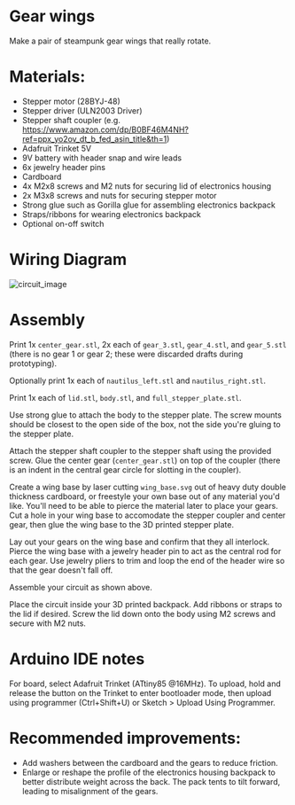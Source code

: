 # Gear wings
Make a pair of steampunk gear wings that really rotate.

# Materials:
*  Stepper motor (28BYJ-48)
*  Stepper driver (ULN2003 Driver)
*  Stepper shaft coupler (e.g. https://www.amazon.com/dp/B0BF46M4NH?ref=ppx_yo2ov_dt_b_fed_asin_title&th=1)
*  Adafruit Trinket 5V
*  9V battery with header snap and wire leads
*  6x jewelry header pins
*  Cardboard
*  4x M2x8 screws and M2 nuts for securing lid of electronics housing
*  2x M3x8 screws and nuts for securing stepper motor 
*  Strong glue such as Gorilla glue for assembling electronics backpack
*  Straps/ribbons for wearing electronics backpack
*  Optional on-off switch

# Wiring Diagram
![circuit_image](https://github.com/user-attachments/assets/4b2175c9-1c0c-4ceb-80da-5e8f9eb8e209)

# Assembly
Print 1x `center_gear.stl`, 2x each of `gear_3.stl`, `gear_4.stl`, and `gear_5.stl` (there is no gear 1 or gear 2; these were discarded drafts during prototyping).

Optionally print 1x each of `nautilus_left.stl` and `nautilus_right.stl`.

Print 1x each of `lid.stl`, `body.stl`, and `full_stepper_plate.stl`.

Use strong glue to attach the body to the stepper plate. The screw mounts should be closest to the open side of the box, not the side you're gluing to the stepper plate. 

Attach the stepper shaft coupler to the stepper shaft using the provided screw. Glue the center gear (`center_gear.stl`) on top of the coupler (there is an indent in the central gear circle for slotting in the coupler).

Create a wing base by laser cutting `wing_base.svg` out of heavy duty double thickness cardboard, or freestyle your own base out of any material you'd like. You'll need to be able to pierce the material later to place your gears. Cut a hole in your wing base to accomodate the stepper coupler and center gear, then glue the wing base to the 3D printed stepper plate.

Lay out your gears on the wing base and confirm that they all interlock. Pierce the wing base with a jewelry header pin to act as the central rod for each gear. Use jewelry pliers to trim and loop the end of the header wire so that the gear doesn't fall off. 

Assemble your circuit as shown above.

Place the circuit inside your 3D printed backpack. Add ribbons or straps to the lid if desired. Screw the lid down onto the body using M2 screws and secure with M2 nuts. 


# Arduino IDE notes
For board, select Adafruit Trinket (ATtiny85 @16MHz). To upload, hold and release the button on the Trinket to enter bootloader mode, then upload using programmer (Ctrl+Shift+U) or Sketch > Upload Using Programmer.

# Recommended improvements:
*  Add washers between the cardboard and the gears to reduce friction.
*  Enlarge or reshape the profile of the electronics housing backpack to better distribute weight across the back. The pack tents to tilt forward, leading to misalignment of the gears.
